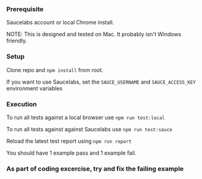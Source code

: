 ### Prerequisite

Saucelabs account or local Chrome install.

NOTE: This is designed and tested on Mac.  It probably isn't Windows friendly.

### Setup

Clone repo and `npm install` from root.

If you want to use Saucelabs, set the `SAUCE_USERNAME` and `SAUCE_ACCESS_KEY` environment variables

### Execution

To run all tests against a local browser use `npm run test:local`

To run all tests against against Saucelabs use `npm run test:sauce`

Reload the latest test report using `npm run report`

You should have 1 example pass and 1 example fail.

### As part of coding excercise, try and fix the failing example

